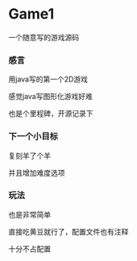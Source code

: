 # Game1
 一个随意写的游戏源码
### 感言
用java写的第一个2D游戏

感觉java写图形化游戏好难

也是个里程碑，开源记录下
### 下一个小目标
复刻羊了个羊

并且增加难度选项
### 玩法
也是非常简单

直接吃黄豆就行了，配置文件也有注释

十分不占配置
